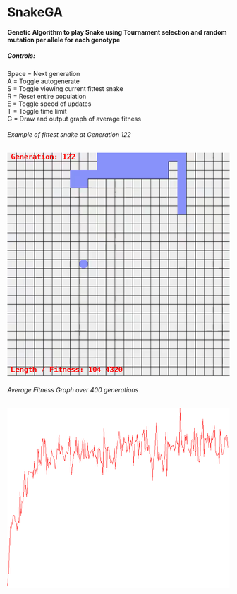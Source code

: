 # SnakeGA
#### Genetic Algorithm to play Snake using Tournament selection and random mutation per allele for each genotype

##### Controls:<br/>
Space = Next generation<br/>
A = Toggle autogenerate<br/>
S = Toggle viewing current fittest snake<br/>
R = Reset entire population<br/>
E = Toggle speed of updates<br/>
T = Toggle time limit<br/>
G = Draw and output graph of average fitness<br/>

###### Example of fittest snake at Generation 122 <br/>
![alt text](https://github.com/cynicalpillow/SnakeGA/blob/master/showcase.gif)
<br/>
###### Average Fitness Graph over 400 generations
![alt text](https://github.com/cynicalpillow/SnakeGA/blob/master/avg_fitness_graph.png)


